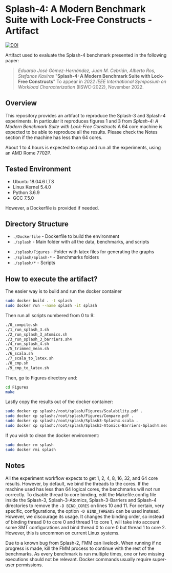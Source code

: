 Splash-4: A Modern Benchmark Suite with Lock-Free Constructs - Artifact
=======================================================================
[![DOI](https://zenodo.org/badge/DOI/10.5281/zenodo.7086144.svg)](https://doi.org/10.5281/zenodo.7086144)

Artifact used to evaluate the Splash-4 benchmark presented in the following paper:
>*Eduardo José Gómez-Hernández, Juan M. Cebrián, Alberto Ros, Stefanos Kaxiras*
>"**Splash-4: A Modern Benchmark Suite with Lock-Free Constructs**"
>To appear in _2022 IEEE International Symposium on Workload Characterization_
(IISWC-2022), November 2022.

## Overview

This repository provides an artifact to reproduce the Splash-3 and Splash-4
experiments. In particular it reproduces figures 1 and 3 from *Splash-4: A Modern Benchmark Suite with Lock-Free Constructs*
A 64 core machine is expected to be able to reproduce all the results. Please check the Notes section if the machine has less
than 64 cores.

About 1 to 4 hours is expected to setup and run all the experiments, using an AMD Rome 7702P.

## Tested Environment

- Ubuntu 18.04.6 LTS
- Linux Kernel 5.4.0
- Python 3.6.9
- GCC 7.5.0

However, a Dockerfile is provided if needed.

## Directory Structure

- `./Dockerfile` - Dockerfile to build the environment
- `./splash` - Main folder with all the data, benchmarks, and scripts
+ `./splash/Figures` - Folder with latex files for generating the graphs
+ `./splash/Splash-*` - Benchmarks folders
+ `./splash/*` - Scripts

## How to execute the artifact?

The easier way is to build and run the docker container

```Bash
sudo docker build . -t splash
sudo docker run --name splash -it splash
```

Then run all scripts numbered from 0 to 9:

```Bash
./0_compile.sh
./1_run_splash_3.sh
./2_run_splash_3_atomics.sh
./3_run_splash_3_barriers.sh4
./4_run_splash_4.sh
./5_trimmed_mean.sh
./6_scala.sh
./7_scala_to_latex.sh
./8_cmp.sh
./9_cmp_to_latex.sh
```

Then, go to Figures directory and:

```Bash
cd Figures
make
```

Lastly copy the results out of the docker container:

```Bash
sudo docker cp splash:/root/splash/Figures/Scalability.pdf .
sudo docker cp splash:/root/splash/Figures/Compare.pdf .
sudo docker cp splash:/root/splash/Splash3-Splash4.scala .
sudo docker cp splash:/root/splash/Splash3-Atomics-Barriers-Splash4.measure .
```

If you wish to clean the docker environment:

```Bash
sudo docker rm splash
sudo docker rmi splash
```

## Notes
All the experiment workflow expects to get 1, 2, 4, 8, 16, 32, and 64 core results. However, by default, we bind the threads to the cores. If the machine used has less than 64 logical cores, the benchmarks will not run correctly. To disable thread to core binding, edit the Makefile.config file inside the Splash-3, Splash-3-Atomics, Splash-3-Barriers and Splash-4 directories to remove the `-D BIND_CORES` on lines 10 and 11.
For certain, very specific, configurations, the option `-D BIND_THREADS` can be used instead. However, we discourage its usage. It changes the binding order, so instead of binding thread 0 to core 0 and thread 1 to core 1, will take into account some SMT configurations and bind thread 0 to core 0 but thread 1 to core 2. However, this is uncommon on current Linux systems.

Due to a known bug from Splash-2, FMM can livelock. When running if no progress is made, kill the FMM process to continue with the rest of the benchmarks. As every benchmark is run multiple times, one or two missing executions should not be relevant. Docker commands usually require super-user permissions.
